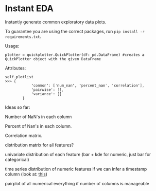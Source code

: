 # Instant EDA
Instantly generate common exploratory data plots.

To guarantee you are using the correct packages, run `pip install -r requirements.txt`.

Usage:
```python3
plotter = quickplotter.QuickPlotter(df: pd.DataFrame) #creates a QuickPlotter object with the given DataFrame
```

Attributes:
```python3
self.plotlist 
>>> {
            'common': ['num_nan', 'percent_nan', 'correlation'],
            'pairwise': [],
            'variance': []
        }
```

Ideas so far:

Number of NaN's in each column  

Percent of Nan's in each column. 

Correlation matrix. 

distribution matrix for all features?  

univariate distribution of each feature (bar + kde for numeric,  just bar for categorical)

time series distribution of numeric features if we can infer a timestamp column (look at: [this](https://pandas.pydata.org/pandas-docs/stable/reference/api/pandas.DataFrame.infer_objects.html))

pairplot of all  numerical everything if number of columns is manageable

